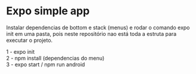 # Expo simple app

Instalar dependencias de bottom e stack (menus) e rodar o comando expo init em uma pasta, pois neste repositório nao está toda a estruta para executar o projeto.

1 - expo init <br/>
2 - npm install (dependencias do menu) <br/>
3 - expo start / npm run android <br/>
